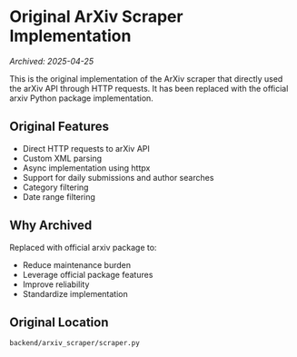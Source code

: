 # Original ArXiv Scraper Implementation

*Archived: 2025-04-25*

This is the original implementation of the ArXiv scraper that directly used the arXiv API through HTTP requests. It has been replaced with the official arxiv Python package implementation.

## Original Features
- Direct HTTP requests to arXiv API
- Custom XML parsing
- Async implementation using httpx
- Support for daily submissions and author searches
- Category filtering
- Date range filtering

## Why Archived
Replaced with official arxiv package to:
- Reduce maintenance burden
- Leverage official package features
- Improve reliability
- Standardize implementation

## Original Location
`backend/arxiv_scraper/scraper.py`
